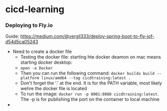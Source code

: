 # cicd-learning

### Deploying to Fly.io

Guide: https://medium.com/@vergil333/deploy-spring-boot-to-fly-iof-d54d5ca05243

- Need to create a docker file 
  - Testing the docker file: starting hte docker deamon on mac means starting docker desktop: 
  - `open -a Docker`
  - Then you can run the following command: `docker buildx build --platform linux/amd64 --tag cicdtraining:latest .`
  - Don't forget the '.' at the end. It is for the PATH variable, most likely wehre the docker file is located
  - To run the image: `docker run -p 8001:8080 cicdtraining:latest`. The -p is for publishing the port on the container 
    to local machine
- 